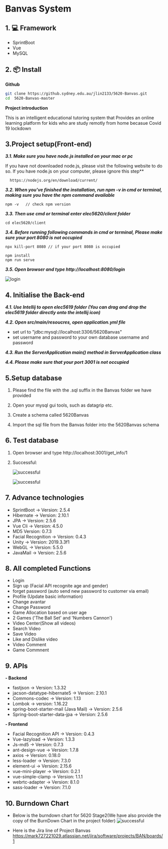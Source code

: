 # Banvas System


## 1. 💻 Framework

- SprintBoot
- Vue
- MySQL

## 2. 📦 Install

**Github**
```bash
git clone https://github.sydney.edu.au/jlin2133/5620-Banvas.git
cd  5620-Banvas-master
```

**Project introduction**

This is an intelligent educational tutoring system that Provides an online learning platform for kids who are study remotly from home becasue Covid 19 lockdown

## 3.Project setup(Front-end)

***3.1. Make sure you have node.js installed on your mac or pc***

  If you have not downloaded node.js, please visit the following website to do so. If you have node.js on your computer, please ignore this step**

   ```
     https://nodejs.org/en/download/current/
   ```
  ***3.2. When you've finished the installation, run npm -v in cmd or terminal, making sure you have the npm command available***

   ```
   npm -v   // check npm version
   ```

 ***3.3. Then use cmd or terminal enter elec5620/client folder***
```
cd elec5620/client 
```

***3.4. Before running following commands in cmd or terminal, Please make sure your port 8080 is not occupied***

```
npx kill-port 8080 // if your port 8080 is occupied

npm install
npm run serve
```
***3.5. Open browser and type http://localhost:8080/login***

  ![login](https://github.sydney.edu.au/jlin2133/5620-Banvas/blob/master/README%20image/login.png)
   


## 4. Initialise the Back-end

***4.1. Use Intellij to open elec5619 folder (You can drag and drop the elec5619 folder directly onto the intellij icon)***

 ***4.2. Open src/main/resoucres, open application.yml file***

   - set url to "jdbc:mysql://localhost:3306/5620Banvas"
   - set username and password to your own database username and password

***4.3. Run the ServerApplication main() method in ServerApplication class***

***4.4. Please make sure that your port 3001 is not occupied***



## 5.Setup database

1. Please find the file with the .sql suffix in the Banvas folder we have provided

2. Open your mysql gui tools, such as datagrip etc.

3. Create a schema called 5620Banvas

4. Import the sql file from the Banvas folder into the 5620Banvas schema


## 6. Test database

1. Open browser and type http://localhost:3001/get_info/1
2. Successful:
   
   ![successful](https://github.sydney.edu.au/jlin2133/5620-Banvas/blob/master/README%20image/successful1.png)

   ![successful](https://github.sydney.edu.au/jlin2133/5620-Banvas/blob/master/README%20image/successful2.png)



## 7. Advance technologies

- SprintBoot   -> Version: 2.5.4
- Hibernate  -> Version: 2.10.1
- JPA  -> Version: 2.5.6
- Vue Cli  -> Version: 4.5.0
- MD5   Version: 0.7.3
- Facial Recognition  -> Version: 0.4.3
- Unity  -> Version: 2019.3.3f1
- WebGL    -> Version: 5.5.0
- JavaMail  -> Version: 2.5.6


## 8. All completed Functions

- Login 
- Sign up (Facial API recognite age and gender)
- forget password (auto send new password to customer via email)
- Profile (Update basic information)
- Change avantar
- Change Password
- Game Allocation based on user age
- 2 Games ('The Ball Set' and 'Numbers Cannon')
- Video Center(Show all videos)
- Search Video
- Save Video
- Like and Dislike video
- Video Comment 
- Game Commnent


## 9. APIs

**- Backend**
  - fastjson  -> Version: 1.3.32
  - jacson-datatype-hibernate5 -> Version: 2.10.1
  - Commons-codec -> Version: 1.13
  - Lombok -> version: 1.16.22
  - spring-boot-starter-mail (Java Mail) -> Version: 2.5.6
  - Spring-boot-starter-data-jpa -> Version: 2.5.6

**- Frontend**
  - Facial Recognition API -> Version: 0.4.3
  - Vue-lazyload -> Version: 1.3.3
  - Js-md5 -> Version: 0.7.3
  - ant-design-vue -> Version: 1.7.8
  - axios -> Version: 0.18.0
  - less-loader -> Version: 7.3.0
  - element-ui -> Version: 2.15.6
  - vue-mini-player -> Version: 0.2.1
  - vue-simple-clamp -> Version: 1.1.1
  - webrtc-adapter -> Version: 8.1.0
  - sass-loader -> Version: 7.1.0

## 10. Burndown Chart
   - Below is the burndown chart for 5620 Stage2(We have also provide the copy of the BurnDown Chart in the project folder)
   ![successful](https://github.sydney.edu.au/jlin2133/5620-Banvas/blob/master/README%20image/BurnDownChart.png)

   - Here is the Jira line of Project Banvas
      https://mark727221029.atlassian.net/jira/software/projects/BAN/boards/1
